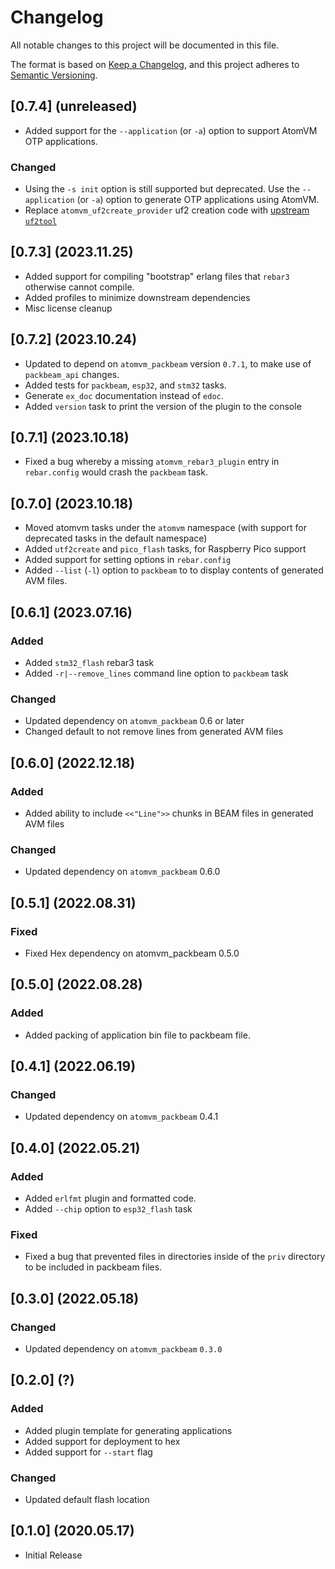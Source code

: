 <!--
 Copyright 2022 Fred Dushin <fred@dushin.net>

 SPDX-License-Identifier: Apache-2.0 OR LGPL-2.1-or-later
-->

# Changelog

All notable changes to this project will be documented in this file.

The format is based on [Keep a Changelog](https://keepachangelog.com/en/1.0.0/),
and this project adheres to [Semantic Versioning](https://semver.org/spec/v2.0.0.html).

## [0.7.4] (unreleased)

- Added support for the `--application` (or `-a`) option to support AtomVM OTP applications.

### Changed

- Using the `-s init` option is still supported but deprecated.  Use the `--application` (or `-a`) option to generate OTP applications using AtomVM.
- Replace `atomvm_uf2create_provider` uf2 creation code with [upstream `uf2tool`](https://github.com/pguyot/uf2tool)

## [0.7.3] (2023.11.25)

- Added support for compiling "bootstrap" erlang files that `rebar3` otherwise cannot compile.
- Added profiles to minimize downstream dependencies
- Misc license cleanup

## [0.7.2] (2023.10.24)

- Updated to depend on `atomvm_packbeam` version `0.7.1`, to make use of `packbeam_api` changes.
- Added tests for `packbeam`, `esp32`, and `stm32` tasks.
- Generate `ex_doc` documentation instead of `edoc`.
- Added `version` task to print the version of the plugin to the console

## [0.7.1] (2023.10.18)

- Fixed a bug whereby a missing `atomvm_rebar3_plugin` entry in `rebar.config` would crash the `packbeam` task.

## [0.7.0] (2023.10.18)

- Moved atomvm tasks under the `atomvm` namespace (with support for deprecated tasks in the default namespace)
- Added `utf2create` and `pico_flash` tasks, for Raspberry Pico support
- Added support for setting options in `rebar.config`
- Added `--list` (`-l`) option to `packbeam` to to display contents of generated AVM files.

## [0.6.1] (2023.07.16)

### Added

- Added `stm32_flash` rebar3 task
- Added `-r|--remove_lines` command line option to `packbeam` task

### Changed
- Updated dependency on `atomvm_packbeam` 0.6 or later
- Changed default to not remove lines from generated AVM files

## [0.6.0] (2022.12.18)

### Added
- Added ability to include `<<"Line">>` chunks in BEAM files in generated AVM files

### Changed
- Updated dependency on `atomvm_packbeam` 0.6.0

## [0.5.1] (2022.08.31)

### Fixed
- Fixed Hex dependency on atomvm_packbeam 0.5.0

## [0.5.0] (2022.08.28)

### Added
- Added packing of application bin file to packbeam file.

## [0.4.1] (2022.06.19)

### Changed
- Updated dependency on `atomvm_packbeam` 0.4.1

## [0.4.0] (2022.05.21)

### Added
- Added `erlfmt` plugin and formatted code.
- Added `--chip` option to `esp32_flash` task

### Fixed
- Fixed a bug that prevented files in directories inside of the `priv` directory to be included in packbeam files.

## [0.3.0] (2022.05.18)

### Changed
- Updated dependency on `atomvm_packbeam` `0.3.0`

## [0.2.0] (?)

### Added
- Added plugin template for generating applications
- Added support for deployment to hex
- Added support for `--start` flag

### Changed
- Updated default flash location

## [0.1.0] (2020.05.17)
- Initial Release
